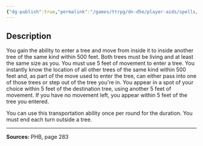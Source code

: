 ```yaml
---
{"dg-publish":true,"permalink":"/games/ttrpg/dn-d5e/player-aids/spells/level-5/tree-stride/","tags":["TTRPG/DND/5e","verbal","somatic","concentration","Spell"],"noteIcon":""}
---
```



## Description
You gain the ability to enter a tree and move from inside it to inside another tree of the same kind within 500 feet.
Both trees must be living and at least the same size as you.
You must use 5 feet of movement to enter a tree.
You instantly know the location of all other trees of the same kind within 500 feet and, as part of the move used to enter the tree, can either pass into one of those trees or step out of the tree you're in.
You appear in a spot of your choice within 5 feet of the destination tree, using another 5 feet of movement.
If you have no movement left, you appear within 5 feet of the tree you entered.

You can use this transportation ability once per round for the duration.
You must end each turn outside a tree.

---

**Sources:** PHB, page 283
